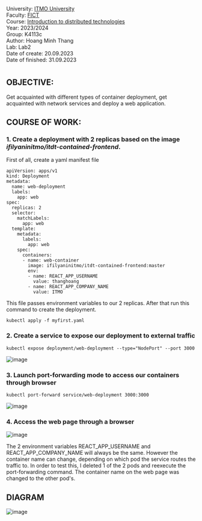 University: [ITMO University](https://itmo.ru/ru/)  
Faculty: [FICT](https://fict.itmo.ru)  
Course: [Introduction to distributed technologies](https://github.com/itmo-ict-faculty/introduction-to-distributed-technologies)  
Year: 2023/2024  
Group: K4113c  
Author: Hoang Minh Thang  
Lab: Lab2  
Date of create: 20.09.2023  
Date of finished: 31.09.2023  
# 

## OBJECTIVE:
Get acquainted with different types of container deployment, get acquainted with network services and deploy a web application.
## COURSE OF WORK:
### 1. Create a deployment with 2 replicas based on the image *ifilyaninitmo/itdt-contained-frontend*.
First of all, create a yaml manifest file
```
apiVersion: apps/v1
kind: Deployment
metadata:
  name: web-deployment
  labels:
    app: web
spec:
  replicas: 2
  selector:
    matchLabels:
      app: web
  template:
    metadata:
      labels:
        app: web
    spec:
      containers:
      - name: web-container
        image: ifilyaninitmo/itdt-contained-frontend:master
        env:
        - name: REACT_APP_USERNAME
          value: thanghoang
        - name: REACT_APP_COMPANY_NAME
          value: ITMO
```
This file passes environment variables to our 2 replicas.
After that run this command to create the deployment.
```
kubectl apply -f myfirst.yaml
```
### 2. Create a service to expose our deployment to external traffic
```
kubectl expose deployment/web-deployment --type="NodePort" --port 3000 
```
![image](https://github.com/mthanghoang/2023_2024-introduction_to_distributed_technologies-k4113c-Hoang-Minh-Thang/assets/61542577/773ec893-3e7d-4558-81d3-8ebb25742d0d)

### 3. Launch port-forwarding mode to access our containers through browser
```
kubectl port-forward service/web-deployment 3000:3000
```
![image](https://github.com/mthanghoang/2023_2024-introduction_to_distributed_technologies-k4113c-Hoang-Minh-Thang/assets/61542577/bfe1ac13-a3e9-459f-8ea9-6ce9287cad6a)

### 4. Access the web page through a browser
![image](https://github.com/mthanghoang/2023_2024-introduction_to_distributed_technologies-k4113c-Hoang-Minh-Thang/assets/61542577/b23ca7cd-6266-4940-8018-b6356d00af79)

The 2 environment variables REACT_APP_USERNAME and REACT_APP_COMPANY_NAME will always be the same. However the container name can change, depending on which pod the service routes the traffic to.
In order to test this, I deleted 1 of the 2 pods and reexecute the port-forwarding command. The container name on the web page was changed to the other pod's.

## DIAGRAM
![image](https://github.com/mthanghoang/2023_2024-introduction_to_distributed_technologies-k4113c-Hoang-Minh-Thang/assets/61542577/43740310-e565-4f42-bd5e-67e3d58967eb)

